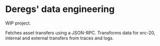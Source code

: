 # Deregs' data engineering

WIP project.

Fetches asset transfers using a JSON-RPC.
Transforms data for erc-20, internal and external transfers from traces and logs.
